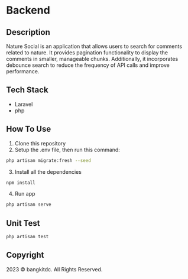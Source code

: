 # Backend

## Description
Nature Social is an application that allows users to search for comments related to nature. It provides pagination functionality to display the comments in smaller, manageable chunks. Additionally, it incorporates debounce search to reduce the frequency of API calls and improve performance.

## Tech Stack
- Laravel
- php

## How To Use
1. Clone this repository
2. Setup the .env file, then run this command:
```bash
php artisan migrate:fresh --seed
```
3. Install all the dependencies
```bash
npm install
```
4. Run app
```bash 
php artisan serve
```

## Unit Test
```bash 
php artisan test
```

## Copyright
2023 © bangkitdc. All Rights Reserved.
